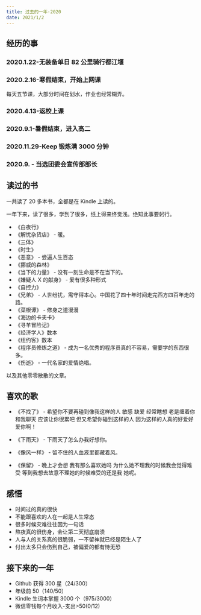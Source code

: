 ```yaml
---
title: 过去的一年·2020
date: 2021/1/2
---
```


## 经历的事

### 2020.1.22-无装备单日 82 公里骑行都江堰

### 2020.2.16-寒假结束，开始上网课

每天五节课，大部分时间在划水，作业也经常糊弄。

### 2020.4.13-返校上课

### 2020.9.1-暑假结束，进入高二

### 2020.11.29-Keep 锻炼满 3000 分钟

### 2020.9. - 当选团委会宣传部部长

## 读过的书

一共读了 20 多本书，全都是在 Kindle 上读的。

一年下来，读了很多，学到了很多，纸上得来终觉浅。绝知此事要躬行。

-   《白夜行》
-   《解忧杂货店》 - 暖。
-   《三体》
-   《时生》
-   《恶意》 - 尝遍人生百态
-   《挪威的森林》
-   《当下的力量》 - 没有一刻生命是不在当下的。
-   《嫌疑人 X 的献身》 - 爱有很多种形式
-   《自控力》
-   《兄弟》 - 人世纷扰，需守得本心。中国花了四十年时间走完西方四百年走的路。
-   《菜根谭》 - 修身之道漫漫
-   《海边的卡夫卡》
-   《寻羊冒险记》
-   《经济学人》数本
-   《纽约客》数本
-   《程序员修炼之道》 - 成为一名优秀的程序员真的不容易，需要学的东西很多。
-   《伤逝》 - 一代名家的爱情绝唱。

以及其他零零散散的文章。

## 喜欢的歌

-   《不找了》 - 希望你不要再碰到像我这样的人 敏感 缺爱 经常瞎想 老是缠着你和我聊天 应该让你很累吧 但又希望你碰到这样的人 因为这样的人真的好爱好爱你啊！

-   《下雨天》 - 下雨天了怎么办我好想你。

-   《像风一样》 - 留不住的人血液里都藏着风。

-   《保留》 - 晚上才会想 我有那么喜欢她吗 为什么她不理我的时候我会觉得难受 等到我想去故意不理她的时候难受的还是我 她呢。

## 感悟

-   时间过的真的很快
-   不能跟喜欢的人在一起是人生常态
-   很多时候灾难往往因为一句话
-   熬夜真的很伤身，会让第二天彻底崩溃
-   人与人的关系真的很脆弱，一不留神就已经是陌生人了
-   付出太多只会伤到自己，被偏爱的都有恃无恐

## 接下来的一年

-   Github 获得 300 星（24/300）
-   年级前 50（140/50）
-   Kindle 生词本掌握 3000 个（975/3000）
-   微信零钱每个月收入-支出>50(0/12)
